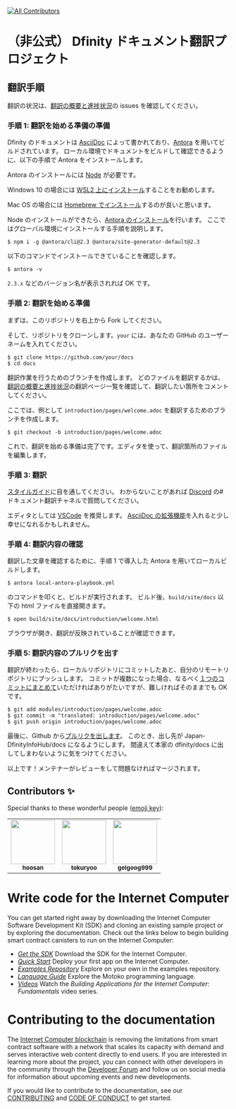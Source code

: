 <!-- ALL-CONTRIBUTORS-BADGE:START - Do not remove or modify this section -->
[![All Contributors](https://img.shields.io/badge/all_contributors-3-orange.svg?style=flat-square)](#contributors)
<!-- ALL-CONTRIBUTORS-BADGE:END -->

# （非公式） Dfinity ドキュメント翻訳プロジェクト

## 翻訳手順

翻訳の状況は、[翻訳の概要と進捗状況](https://github.com/Japan-DfinityInfoHub/docs/issues/17)の issues を確認してください。

### 手順 1: 翻訳を始める準備の準備

Dfinity のドキュメントは [AsciiDoc](https://azure.microsoft.com/ja-jp/products/visual-studio-code/) によって書かれており、[Antora](https://antora.org/) を用いてビルドされています。
ローカル環境でドキュメントをビルドして確認できるように、以下の手順で Antora をインストールします。

Antora のインストールには [Node](https://nodejs.org/ja/) が必要です。

Windows 10 の場合には [WSL2 上にインストール](https://docs.microsoft.com/ja-jp/windows/dev-environment/javascript/nodejs-on-wsl)することをお勧めします。

Mac OS の場合には [Homebrew でインストール](https://blog.proglus.jp/2004/)するのが良いと思います。

Node のインストールができたら、[Antora のインストール](https://docs.antora.org/antora/2.3/install/install-antora/)を行います。
ここではグローバル環境にインストールする手順を説明します。

```
$ npm i -g @antora/cli@2.3 @antora/site-generator-default@2.3
```

以下のコマンドでインストールできていることを確認します。

```
$ antora -v
```

`2.3.x` などのバージョン名が表示されれば OK です。

### 手順 2: 翻訳を始める準備

まずは、このリポジトリを右上から Fork してください。

そして、リポジトリをクローンします。`your` には、あなたの GitHub のユーザーネームを入れてください。

```
$ git clone https://github.com/your/docs
$ cd docs
```

翻訳作業を行うためのブランチを作成します。
どのファイルを翻訳するかは、[翻訳の概要と進捗状況](https://github.com/Japan-DfinityInfoHub/docs/issues/17)の翻訳ページ一覧を確認して、翻訳したい箇所をコメントしてください。

ここでは、例として `introduction/pages/welcome.adoc` を翻訳するためのブランチを作成します。

```
$ git checkout -b introduction/pages/welcome.adoc
```

これで、翻訳を始める準備は完了です。エディタを使って、翻訳箇所のファイルを編集します。

### 手順 3: 翻訳

[スタイルガイド](https://github.com/Japan-DfinityInfoHub/docs/blob/main/styleguide.md)に目を通してください。
わからないことがあれば [Discord](https://discord.gg/ewAxzfTURX) の#ドキュメント翻訳チャネルで質問してください。

エディタとしては [VSCode](https://azure.microsoft.com/ja-jp/products/visual-studio-code/) を推奨します。
[AsciiDoc の拡張機能](https://marketplace.visualstudio.com/items?itemName=asciidoctor.asciidoctor-vscode)を入れると少し幸せになれるかもしれません。

### 手順 4: 翻訳内容の確認

翻訳した文章を確認するために、手順 1 で導入した Antora を用いてローカルビルドします。

```
$ antora local-antora-playbook.yml
```

のコマンドを叩くと、ビルドが実行されます。
ビルド後、`build/site/docs` 以下の html ファイルを直接開きます。

```
$ open build/site/docs/introduction/welcome.html
```

ブラウザが開き、翻訳が反映されていることが確認できます。

### 手順 5: 翻訳内容のプルリクを出す

翻訳が終わったら、ローカルリポジトリにコミットしたあと、自分のリモートリポジトリにプッシュします。
コミットが複数になった場合、なるべく[１つのコミットにまとめて](https://dev.classmethod.jp/articles/git-rebase-fixup/)いただければありがたいですが、難しければそのままでも OK です。

```
$ git add modules/introduction/pages/welcome.adoc
$ git commit -m "translated: introduction/pages/welcome.adoc"
$ git push origin introduction/pages/welcome.adoc
```

最後に、Github から[プルリクを出します](https://qiita.com/samurai_runner/items/7442521bce2d6ac9330b)。
このとき、出し先が Japan-DfinityInfoHub/docs になるようにします。
間違えて本家の dfinity/docs に出してしまわないように気をつけてください。

以上です！メンテナーがレビューをして問題なければマージされます。

## Contributors ✨

Special thanks to these wonderful people ([emoji key](https://allcontributors.org/docs/en/emoji-key)):

<!-- ALL-CONTRIBUTORS-LIST:START - Do not remove or modify this section -->
<!-- prettier-ignore-start -->
<!-- markdownlint-disable -->
<table>
  <tr>
    <td align="center"><a href="https://github.com/hoosan"><img src="https://avatars.githubusercontent.com/u/40290137?v=4" width="100px;" alt=""/><br /><sub><b>hoosan</b></sub></a></td>
    <td align="center"><a href="https://github.com/tokuryoo"><img src="https://avatars.githubusercontent.com/u/92770268?v=4" width="100px;" alt=""/><br /><sub><b>tokuryoo</b></sub></a></td>
    <td align="center"><a href="https://github.com/gelgoog999"><img src="https://avatars.githubusercontent.com/u/84751541?v=4" width="100px;" alt=""/><br /><sub><b>gelgoog999</b></sub></a></td>
  </tr>
</table>

<!-- markdownlint-restore -->
<!-- prettier-ignore-end -->

<!-- ALL-CONTRIBUTORS-LIST:END -->

# Write code for the Internet Computer

You can get started right away by downloading the Internet Computer Software Development Kit (SDK) and cloning an existing sample project or by exploring the documentation. Check out the links below to begin building smart contract canisters to run on the Internet Computer:

- [_Get the SDK_](https://sdk.dfinity.org/docs/download.html) Download the SDK for the Internet Computer.
- [_Quick Start_](https://sdk.dfinity.org/docs/quickstart/quickstart-intro.html) Deploy your first app on the Internet Computer.
- [_Examples Repository_](https://github.com/dfinity/examples) Explore on your own in the examples repository.
- [_Language Guide_](https://sdk.dfinity.org/docs/language-guide/motoko.html) Explore the Motoko programming language.
- [_Videos_](https://sdk.dfinity.org/docs/videos-tutorials.html) Watch the _Building Applications for the Internet Computer: Fundamentals_ video series.

# Contributing to the documentation

The [Internet Computer blockchain](https://dfinity.org/developers) is removing the limitations from smart contract software with a network that scales its capacity with demand and serves interactive web content directly to end users.
If you are interested in learning more about the project, you can connect with other developers in the community through the [Developer Forum](https://forum.dfinity.org/) and follow us on social media for information about upcoming events and new developments.

If you would like to contribute to the documentation, see our [CONTRIBUTING](.github/CONTRIBUTING.md) and [CODE OF CONDUCT](.github/CODE_OF_CONDUCT.md) to get started.

